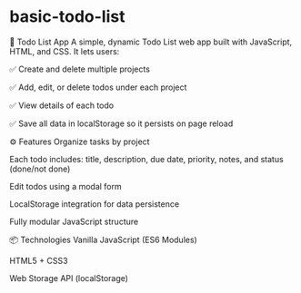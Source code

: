 # basic-todo-list

📝 Todo List App A simple, dynamic Todo List web app built with JavaScript, HTML, and CSS. It lets users:

✅ Create and delete multiple projects

✅ Add, edit, or delete todos under each project

✅ View details of each todo

✅ Save all data in localStorage so it persists on page reload

⚙️ Features Organize tasks by project

Each todo includes: title, description, due date, priority, notes, and status (done/not done)

Edit todos using a modal form

LocalStorage integration for data persistence

Fully modular JavaScript structure

📦 Technologies Vanilla JavaScript (ES6 Modules)

HTML5 + CSS3

Web Storage API (localStorage)
